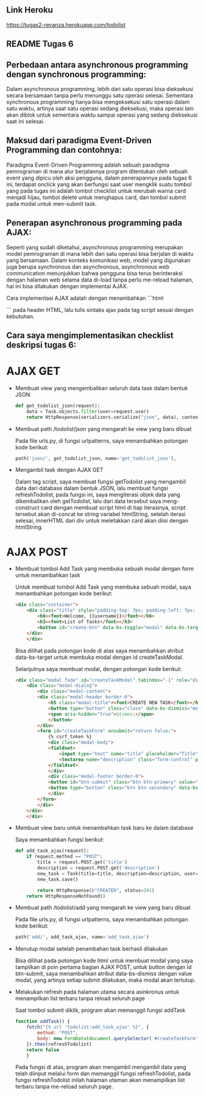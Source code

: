 ## Link Heroku
https://tugas2-revanza.herokuapp.com/todolist

## README Tugas 6

## Perbedaan antara asynchronous programming dengan synchronous programming:
Dalam asynchronous programming, lebih dari satu operasi bisa dieksekusi secara bersamaan tanpa perlu menunggu satu operasi selesai. Sementara synchronous programming hanya bisa mengeksekusi satu operasi dalam satu waktu, artinya saat satu operasi sedang dieksekusi, maka operasi lain akan diblok untuk sementara waktu sampai operasi yang sedang dieksekusi saat ini selesai.

## Maksud dari paradigma Event-Driven Programming dan contohnya:
Paradigma Event-Driven Programming adalah sebuah paradigma pemrograman di mana alur berjalannya program ditentukan oleh sebuah event yang dipicu oleh aksi pengguna, dalam penerapannya pada tugas 6 ini, terdapat onclick yang akan berfungsi saat user mengklik suatu tombol yang pada tugas ini adalah tombol checklist untuk merubah warna card menjadi hijau, tombol delete untuk menghapus card, dan tombol submit pada modal untuk men-submit task.

## Penerapan asynchronous programming pada AJAX:
Seperti yang sudah diketahui, asynchronous programming merupakan model pemrograman di mana lebih dari satu operasi bisa berjalan di waktu yang bersamaan. Dalam konteks komunikasi web, model yang digunakan juga berupa synchronous dan asynchronous, asynchronous web communication menunjukkan bahwa pengguna bisa terus berinteraksi dengan halaman web selama data di-load tanpa perlu me-reload halaman, hal ini bisa dilakukan dengan implementai AJAX.

Cara implementasi AJAX adalah dengan menambahkan ```html 
<script src="https://ajax.googleapis.com/ajax/libs/jquery/3.6.0/jquery.min.js"></script>``` pada header HTML, lalu tulis sintaks ajax pada tag script sesuai dengan kebutuhan.

## Cara saya mengimplementasikan checklist deskripsi tugas 6:
# AJAX GET
- Membuat view yang mengembalikan seluruh data task dalam bentuk JSON

    ```python   
    def get_todolist_json(request):
        data = Task.objects.filter(user=request.user)
        return HttpResponse(serializers.serialize("json", data), content_type="application/json")
    ```
- Membuat path /todolist/json yang mengarah ke view yang baru dibuat

    Pada file urls.py, di fungsi urlpatterns, saya menambahkan potongan kode berikut:
    ```python 
    path('json/', get_todolist_json, name='get_todolist_json'),
    ```

- Mengambil task dengan AJAX GET

    Dalam tag script, saya membuat fungsi getTodolist yang mengambil data dari database dalam bentuk JSON, lalu membuat fungsi refreshTodolist, pada fungsi ini, saya mengiterasi objek data yang dikembalikan oleh getTodolist, lalu dari data tersebut saya meng-construct card dengan membuat script html di tiap iterasinya, script tersebut akan di-concat ke string variabel htmlString, setelah iterasi selesai, innerHTML dari div untuk meletakkan card akan diisi dengan htmlString.

# AJAX POST
- Membuat tombol Add Task yang membuka sebuah modal dengan form untuk menambahkan task

    Untuk membuat tombol Add Task yang membuka sebuah modal, saya menambahkan potongan kode berikut:
    ```html 
    <div class="container">
        <div class="title" style="padding-top: 7px; padding-left: 7px; padding-right: 7px;">
            <h6><font>Welcome, {{username}}</font></h6>
            <h3><font>List of Tasks</font></h3>
            <button id="create-btn" data-bs-toggle="modal" data-bs-target="#createTaskModal"><font>Add Task</font></button>
        </div>
        </div>
    ```
    Bisa dilihat pada potongan kode di atas saya menambahkan atribut data-bs-target untuk membuka modal dengan id createTaskModal.

    Selanjutnya saya membuat modal, dengan potongan kode berikut:
    ```html 
    <div class="modal fade" id="createTaskModal" tabindex="-1" role="dialog" aria-hidden="true">
        <div class="modal-dialog">
            <div class="modal-content">
            <div class="modal-header border-0">
                <h5 class="modal-title"><font>CREATE NEW TASK</font></h5>
                <button type="button" class="close" data-bs-dismiss="modal" aria-label="Close">
                <span aria-hidden="true">&times;</span>
                </button>
            </div>
            <form id="createTaskForm" onsubmit="return false;">
                {% csrf_token %}
                <div class="modal-body">
                <fieldset>
                    <input type="text" name="title" placeholder="Title" class="form-control mb-2">
                    <textarea name="description" class="form-control" placeholder="Description" style="height:200px; width:100%"></textarea>
                </fieldset>
                </div>
                <div class="modal-footer border-0">
                <button id="btn-submit" class="btn btn-primary" value="Submit" type="submit" data-bs-dismiss="modal">Submit</button>
                <button type="button" class="btn btn-secondary" data-bs-dismiss="modal">Close</button>
                </div>
            </form>
            </div>
        </div>
        </div>
    ```

- Membuat view baru untuk menambahkan task baru ke dalam database

    Saya menambahkan fungsi berikut:
    ```python
    def add_task_ajax(request):
        if request.method == "POST":
            title = request.POST.get('title')
            description = request.POST.get('description')
            new_task = Task(title=title, description=description, user=request.user)
            new_task.save()

            return HttpResponse(b"CREATED", status=201)
        return HttpResponseNotFound()
    ```

- Membuat path /todolist/add yang mengarah ke view yang baru dibuat

    Pada file urls.py, di fungsi urlpatterns, saya menambahkan potongan kode berikut:
    ```python 
    path('add/', add_task_ajax, name='add_task_ajax')
    ```

- Menutup modal setelah penambahan task berhasil dilakukan

    Bisa dilihat pada potongan kode html untuk membuat modal yang saya tampilkan di poin pertama bagian AJAX POST, untuk button dengan id btn-submit, saya menambahkan atribut data-bs-dismiss dengan value modal, yang artinya setiap submit dilakukan, maka modal akan tertutup.

- Melakukan refresh pada halaman utama secara asinkronus untuk menampilkan list terbaru tanpa reload seluruh page

    Saat tombol submit diklik, program akan memanggil fungsi addTask
    ```javascript
    function addTask() {
        fetch("{% url 'todolist:add_task_ajax' %}", {
            method: "POST",
            body: new FormData(document.querySelector('#createTaskForm'))
        }).then(refreshTodolist)
        return false
        }
    ```
    Pada fungsi di atas, program akan mengambil mengambil data yang telah diinput melalui form dan memanggil fungsi refreshTodolist, pada fungsi refreshTodolist inilah halaman utaman akan menampilkan list terbaru tanpa me-reload seluruh page.
